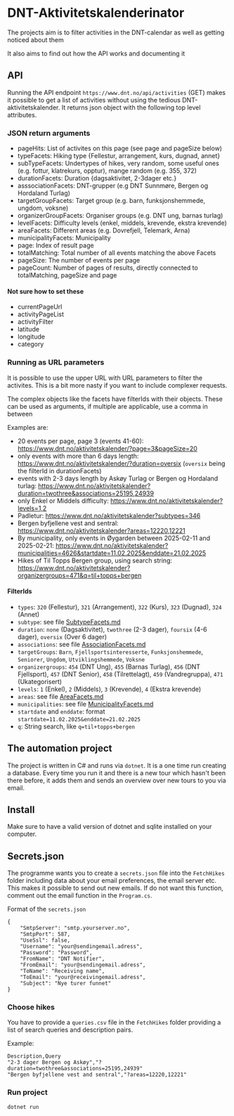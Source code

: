 # DNT-Aktivitetskalenderinator
The projects aim is to filter activities in the DNT-calendar as well as getting noticed about them

It also aims to find out how the API works and documenting it

## API
Running the API endpoint `https://www.dnt.no/api/activities` (GET) makes it possible to get a list of activities without using the tedious DNT-aktivitetskalender. It returns json object with the following top level attributes.

### JSON return arguments
* pageHits: List of activites on this page (see page and pageSize below)
* typeFacets: Hiking type {Fellestur, arrangement, kurs, dugnad, annet}
* subTypeFacets: Undertypes of hikes, very random, some useful ones (e.g. fottur, klatrekurs, opptur), mange random (e.g. 355, 372)
* durationFacets: Duration {dagsaktivitet, 2-3dager etc.}
* asssociationFacets: DNT-grupper (e.g DNT Sunnmøre, Bergen og Hordaland Turlag)
* targetGroupFacets: Target group (e.g. barn, funksjonshemmede, ungdom, voksne)
* organizerGroupFacets: Organiser groups (e.g. DNT ung, barnas turlag)
* levelFacets: Difficulty levels (enkel, middels, krevende, ekstra krevende)
* areaFacets: Different areas (e.g. Dovrefjell, Telemark, Arna)
* municipalityFacets: Municipality
* page: Index of result page
* totalMatching: Total number of all events matching the above Facets
* pageSize: The number of events per page
* pageCount: Number of pages of results, directly connected to totalMatching, pageSize and page

#### Not sure how to set these
* currentPageUrl
* activityPageList
* activityFilter
* latitude
* longitude
* category

### Running as URL parameters
It is possible to use the upper URL with URL parameters to filter the activites. This is a bit more nasty if you want to include complexer requests.

The complex objects like the facets have filterIds with their objects. These can be used as arguments, if multiple are applicable, use a comma in between

Examples are:
* 20 events per page, page 3 (events 41-60): https://www.dnt.no/aktivitetskalender/?page=3&pageSize=20
* only events with more than 6 days length: https://www.dnt.no/aktivitetskalender/?duration=oversix (`oversix` being the filterId in durationFacets)
* events with 2-3 days length by Askøy Turlag or Bergen og Hordaland turlag: https://www.dnt.no/aktivitetskalender?duration=twothree&associations=25195,24939
* only Enkel or Middels difficulty: https://www.dnt.no/aktivitetskalender?levels=1,2
* Padletur: https://www.dnt.no/aktivitetskalender?subtypes=346
* Bergen byfjellene vest and sentral: https://www.dnt.no/aktivitetskalender?areas=12220,12221
* By municipality, only events in Øygarden between 2025-02-11 and 2025-02-21: https://www.dnt.no/aktivitetskalender?municipalities=4626&startdate=11.02.2025&enddate=21.02.2025
* Hikes of Til Topps Bergen group, using search string: https://www.dnt.no/aktivitetskalender?organizergroups=471&q=til+topps+bergen

#### FilterIds
* `types`: `320` (Fellestur), `321` (Arrangement), `322` (Kurs), `323` (Dugnad), `324` (Annet)
* `subtype`: see file [SubtypeFacets.md](DocumentationApi/SubtypeFacets.md)
* `duration`: `none` (Dagsaktivitet), `twothree` (2-3 dager), `foursix` (4-6 dager), `oversix` (Over 6 dager)
* `associations`: see file [AssociationFacets.md](DocumentationApi/AssociationFacets.md)
* `targetGroups`: `Barn`, `Fjellsportsinteresserte`, `Funksjonshemmede`, `Seniorer`, `Ungdom`, `Utviklingshemmede`, `Voksne`
* `organizergroups`: `454` (DNT Ung), `455` (Barnas Turlag), `456` (DNT Fjellsport), `457` (DNT Senior), `458` (Tilrettelagt), `459` (Vandregruppa), `471` (Ukategorisert)
* `levels`: `1` (Enkel), `2` (Middels), `3` (Krevende), `4` (Ekstra krevende)
* `areas`: see file [AreaFacets.md](DocumentationApi/AreaFacets.md)
* `municipalities`: see file [MunicipalityFacets.md](DocumentationApi/MunicipalityFacets.md)
* `startdate` and `enddate`: format `startdate=11.02.2025&enddate=21.02.2025`
* `q`: String search, like `q=til+topps+bergen`

## The automation project
The project is written in C# and runs via `dotnet`. It is a one time run creating a database. Every time you run it and there is a new tour which hasn't been there before, it adds them and sends an overview over new tours to you via email.

## Install
Make sure to have a valid version of dotnet and sqlite installed on your computer.

## Secrets.json
The programme wants you to create a `secrets.json` file into the `FetchHikes` folder including data about your email preferences, the email server etc. This makes it possible to send out new emails. If do not want this function, comment out the email function in the `Program.cs`.

Format of the `secrets.json`
```
{
	"SmtpServer": "smtp.yourserver.no",
	"SmtpPort": 587,
	"UseSsl": false,
	"Username": "your@sendingemail.adress",
	"Password": "Password",
	"FromName": "DNT Notifier",
	"FromEmail": "your@sendingemail.adress",
	"ToName": "Receiving name",
	"ToEmail": "your@receivingemail.adress",
	"Subject": "Nye turer funnet"
}
```

### Choose hikes
You have to provide a `queries.csv` file in the `FetchHikes` folder providing a list of search queries and description pairs.

Example:
```
Description,Query
"2-3 dager Bergen og Askøy","?duration=twothree&associations=25195,24939"
"Bergen byfjellene vest and sentral","?areas=12220,12221"
```

### Run project
`dotnet run`
